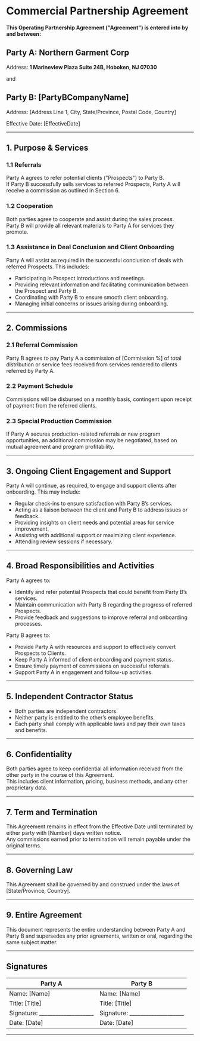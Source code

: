 
# Commercial Partnership Agreement

**This Operating Partnership Agreement ("Agreement") is entered into by and between:**

## Party A: Northern Garment Corp
Address: **1 Marineview Plaza Suite 24B, Hoboken, NJ 07030**

and

## Party B: [PartyBCompanyName]  
Address: [Address Line 1, City, State/Province, Postal Code, Country]  

Effective Date: [EffectiveDate]

---

## 1. Purpose & Services

### 1.1 Referrals
Party A agrees to refer potential clients ("Prospects") to Party B.  
If Party B successfully sells services to referred Prospects, Party A will receive a commission as outlined in Section 6.

### 1.2 Cooperation
Both parties agree to cooperate and assist during the sales process.  
Party B will provide all relevant materials to Party A for services they promote.

### 1.3 Assistance in Deal Conclusion and Client Onboarding
Party A will assist as required in the successful conclusion of deals with referred Prospects. This includes:
- Participating in Prospect introductions and meetings.  
- Providing relevant information and facilitating communication between the Prospect and Party B.  
- Coordinating with Party B to ensure smooth client onboarding.  
- Managing initial concerns or issues arising during onboarding.

---

## 2. Commissions

### 2.1 Referral Commission
Party B agrees to pay Party A a commission of [Commission %] of total distribution or service fees received from services rendered to clients referred by Party A.

### 2.2 Payment Schedule
Commissions will be disbursed on a monthly basis, contingent upon receipt of payment from the referred clients.

### 2.3 Special Production Commission
If Party A secures production-related referrals or new program opportunities, an additional commission may be negotiated, based on mutual agreement and program profitability.

---

## 3. Ongoing Client Engagement and Support

Party A will continue, as required, to engage and support clients after onboarding. This may include:
- Regular check-ins to ensure satisfaction with Party B’s services.  
- Acting as a liaison between the client and Party B to address issues or feedback.  
- Providing insights on client needs and potential areas for service improvement.  
- Assisting with additional support or maximizing client experience.  
- Attending review sessions if necessary.

---

## 4. Broad Responsibilities and Activities

Party A agrees to:
- Identify and refer potential Prospects that could benefit from Party B’s services.  
- Maintain communication with Party B regarding the progress of referred Prospects.  
- Provide feedback and suggestions to improve referral and onboarding processes.  

Party B agrees to:
- Provide Party A with resources and support to effectively convert Prospects to Clients.  
- Keep Party A informed of client onboarding and payment status.  
- Ensure timely payment of commissions on successful referrals.  
- Support Party A in engagement and follow-up activities.

---

## 5. Independent Contractor Status

- Both parties are independent contractors.  
- Neither party is entitled to the other’s employee benefits.  
- Each party shall comply with applicable laws and pay their own taxes and benefits.

---

## 6. Confidentiality

Both parties agree to keep confidential all information received from the other party in the course of this Agreement.  
This includes client information, pricing, business methods, and any other proprietary data.

---

## 7. Term and Termination

This Agreement remains in effect from the Effective Date until terminated by either party with [Number] days written notice.  
Any commissions earned prior to termination will remain payable under the original terms.

---

## 8. Governing Law

This Agreement shall be governed by and construed under the laws of [State/Province, Country].

---

## 9. Entire Agreement

This document represents the entire understanding between Party A and Party B and supersedes any prior agreements, written or oral, regarding the same subject matter.

---

## Signatures

| Party A | Party B |
|--------------|--------------|
| Name: [Name] | Name: [Name] |
| Title: [Title] | Title: [Title] |
| Signature: ____________________ | Signature: ____________________ |
| Date: [Date] | Date: [Date] |

---
